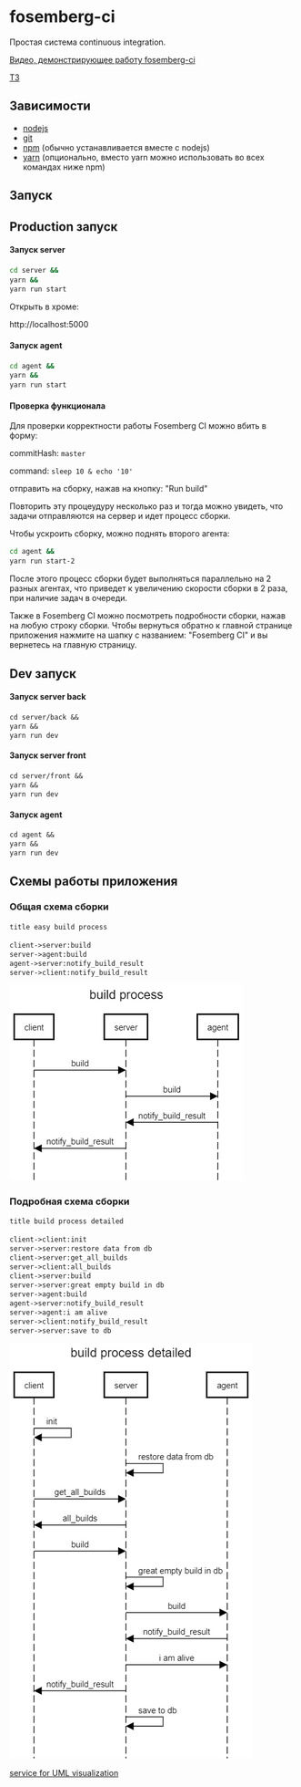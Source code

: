 # fosemberg-ci
Простая система continuous integration.

[Видео, демонстрирующее работу fosemberg-ci](https://yadi.sk/i/9SPnjGzA13iNAA)

[ТЗ](docs/TASK.md)

## Зависимости

- [nodejs](https://nodejs.org/en/)
- [git](https://git-scm.com/downloads)
- [npm](https://www.npmjs.com/get-npm) (обычно устанавливается вместе с nodejs)
- [yarn](https://www.npmjs.com/package/yarn) (опционально, вместо yarn можно использовать во всех командах ниже npm)

## Запуск

## Production запуск

#### Запуск server

```bash
cd server &&
yarn &&
yarn run start
```

Открыть в хроме:

http://localhost:5000 

#### Запуск agent

```bash
cd agent &&
yarn &&
yarn run start
```

#### Проверка функционала

Для проверки корректности работы Fosemberg CI можно вбить в форму:

commitHash: ```master```

command: ```sleep 10 & echo '10'```

отправить на сборку, нажав на кнопку: "Run build"

Повторить эту процеудуру несколько раз и тогда можно увидеть, что задачи отправляются на сервер и идет процесс сборки.

Чтобы ускроить сборку, можно поднять второго агента:

```bash
cd agent &&
yarn run start-2
```

После этого процесс сборки будет выполняться параллельно на 2 разных агентах, что приведет к увеличению скорости сборки в 2 раза, при наличие задач в очереди.

Также в Fosemberg CI можно посмотреть подробности сборки, нажав на любую строку сборки. Чтобы вернуться обратно к главной странице приложения нажмите на шапку с названием: "Fosemberg CI" и вы вернетесь на главную страницу.

## Dev запуск

#### Запуск server back

```npm
cd server/back &&
yarn &&
yarn run dev
```

#### Запуск server front

```npm
cd server/front &&
yarn &&
yarn run dev
```

#### Запуск agent

```npm
cd agent &&
yarn &&
yarn run dev
```

## Схемы работы приложения

### Общая схема сборки

```
title easy build process

client->server:build
server->agent:build
agent->server:notify_build_result
server->client:notify_build_result
```

![build_sequince_uml_diagram](docs/build_sequince_uml_diagram.png)

### Подробная схема сборки

```
title build process detailed

client->client:init
server->server:restore data from db
client->server:get_all_builds
server->client:all_builds
client->server:build
server->server:great empty build in db
server->agent:build
agent->server:notify_build_result
server->agent:i am alive
server->client:notify_build_result
server->server:save to db
```

![build_sequince_uml_diagram_detailed](docs/build_sequince_uml_diagram_detailed.png)





[service for UML visualization](https://sequencediagram.org/)